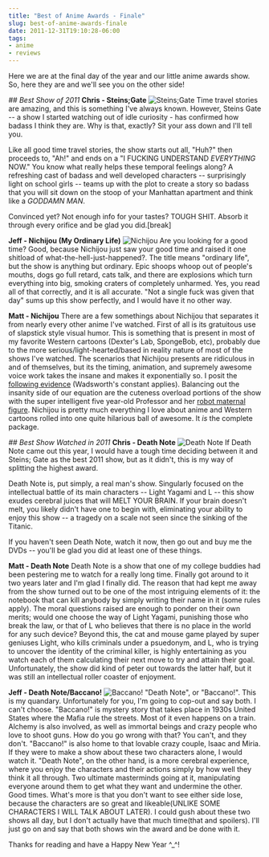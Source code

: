```yaml
---
title: "Best of Anime Awards - Finale"
slug: best-of-anime-awards-finale
date: 2011-12-31T19:10:28-06:00
tags:
- anime
- reviews
---
```

Here we are at the final day of the year and our little anime awards show. So, here they are and we'll see you on the other side!

_## Best Show of 2011_
**Chris - Steins;Gate**
![](http://images.dxprog.com/blog/2011_reviews_steins_gate.jpg "Steins;Gate")
Time travel stories are amazing, and this is something I've always known.  However, Steins Gate -- a show I started watching out of idle curiosity - has confirmed how badass I think they are.  Why is that, exactly?  Sit your ass down and I'll tell you.  

Like all good time travel stories, the show starts out all, "Huh?" then proceeds to, "Ah!" and ends on a "I FUCKING UNDERSTAND _EVERYTHING_ NOW."  You know what really helps these temporal feelings along?  A refreshing cast of badass and well developed characters -- surprisingly light on school girls -- teams up with the plot to create a story so badass that you will sit down on the stoop of your Manhattan apartment and think like a _GODDAMN MAN_.
 
Convinced yet?  Not enough info for your tastes?  TOUGH SHIT.  Absorb it through every orifice and be glad you did.[break]

**Jeff - Nichijou (My Ordinary Life)**
![](http://images.dxprog.com/blog/2011_reviews_nichijou.jpg "Nichijou")
Are you looking for a good time? Good, because Nichijou just saw your good time and raised it one shitload of what-the-hell-just-happened?. The title means "ordinary life", but the show is anything but ordinary. Epic shoops whoop out of people's mouths, dogs go full retard, cats talk, and there are explosions which turn everything into big, smoking craters of completely unharmed. Yes, you read all of that correctly, and it is all accurate. "Not a single fuck was given that day" sums up this show perfectly, and I would have it no other way.

**Matt - Nichijou**
There are a few somethings about Nichijou that separates it from nearly every other anime I've watched. First of all is its gratuitous use of slapstick style visual humor. This is something that is present in most of my favorite Western cartoons (Dexter's Lab, SpongeBob, etc), probably due to the more serious/light-hearted/based in reality nature of most of the shows I've watched. The scenarios that Nichijou presents are ridiculous in and of themselves, but its the timing, animation, and supremely awesome voice work takes the insane and makes it exponentially so. I posit the [following evidence](http://www.youtube.com/watch?v=teFFokJZ8go) (Wadsworth's constant applies). Balancing out the insanity side of our equation are the cuteness overload portions of the show with the super intelligent five year-old Professor and her [robot maternal figure](http://www.youtube.com/watch?v=FqqGgSe6qfI). Nichijou is pretty much everything I love about anime and Western cartoons rolled into one quite hilarious ball of awesome. It _is_ the complete package.

_## Best Show Watched in 2011_
**Chris - Death Note**
![](http://images.dxprog.com/blog/2011_reviews_death_note.jpg "Death Note")
If Death Note came out this year, I would have a tough time deciding between it and Steins; Gate as the best 2011 show, but as it didn't, this is my way of splitting the highest award.

Death Note is, put simply, a real man's show.  Singularly focused on the intellectual battle of its main characters -- Light Yagami and L -- this show exudes cerebral juices that will MELT YOUR BRAIN.  If your brain doesn't melt, you likely didn't have one to begin with, eliminating your ability to enjoy this show -- a tragedy on a scale not seen since the sinking of the Titanic.

If you haven't seen Death Note, watch it now, then go out and buy me the DVDs -- you'll be glad you did at least one of these things.

**Matt - Death Note**
Death Note is a show that one of my college buddies had been pestering me to watch for a really long time. Finally got around to it two years later and I'm glad I finally did. The reason that had kept me away from the show turned out to be one of the most intriguing elements of it: the notebook that can kill anybody by simply writing their name in it (some rules apply). The moral questions raised are enough to ponder on their own merits; would one choose the way of Light Yagami, punishing those who break the law, or that of L who believes that there is no place in the world for any such device? Beyond this, the cat and mouse game played by super geniuses Light, who kills criminals under a psuedonym, and L, who is trying to uncover the identity of the criminal killer, is highly entertaining as you watch each of them calculating their next move to try and attain their goal. Unfortunately, the show did kind of peter out towards the latter half, but it was still an intellectual roller coaster of enjoyment.

**Jeff - Death Note/Baccano!**
![](http://images.dxprog.com/blog/2011_reviews_baccano.jpg "Baccano!")
"Death Note", or "Baccano!". This is my quandary. Unfortunately for you, I'm going to cop-out and say both. I can't choose. "Baccano!" is mystery story that takes place in 1930s United States where the Mafia rule the streets. Most of it even happens on a train. Alchemy is also involved, as well as immortal beings and crazy people who love to shoot guns. How do you go wrong with that? You can't, and they don't. "Baccano!" is also home to that lovable crazy couple, Isaac and Miria. If they were to make a show about these two characters alone, I would watch it.
"Death Note", on the other hand, is a more cerebral experience, where you enjoy the characters and their actions simply by how well they think it all through. Two ultimate masterminds going at it, manipulating everyone around them to get what they want and undermine the other. Good times. What's more is that you don't want to see either side lose, because the characters are so great and likeable(UNLIKE SOME CHARACTERS I WILL TALK ABOUT LATER).
I could gush about these two shows all day, but I don't actually have that much time(that and spoilers). I'll just go on and say that both shows win the award and be done with it.

Thanks for reading and have a Happy New Year ^_^!
